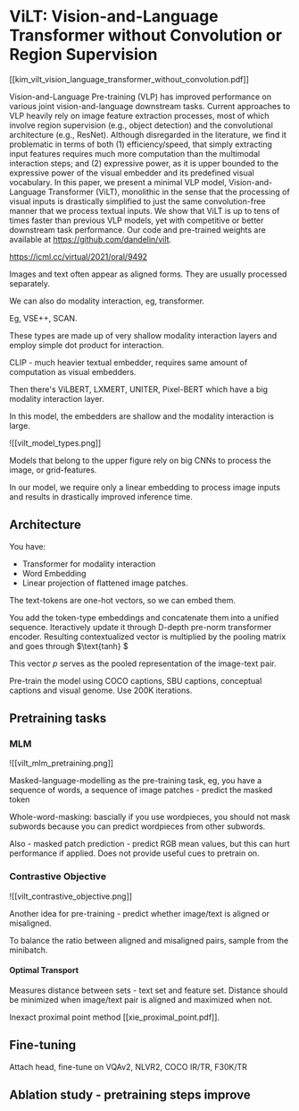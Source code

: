 # ViLT: Vision-and-Language Transformer without Convolution or Region Supervision

[[kim_vilt_vision_language_transformer_without_convolution.pdf]]

Vision-and-Language Pre-training (VLP) has improved performance on various joint vision-and-language downstream tasks. Current approaches to VLP heavily rely on image feature extraction processes, most of which involve region supervision (e.g., object detection) and the convolutional architecture (e.g., ResNet). Although disregarded in the literature, we find it problematic in terms of both (1) efficiency/speed, that simply extracting input features requires much more computation than the multimodal interaction steps; and (2) expressive power, as it is upper bounded to the expressive power of the visual embedder and its predefined visual vocabulary. In this paper, we present a minimal VLP model, Vision-and-Language Transformer (ViLT), monolithic in the sense that the processing of visual inputs is drastically simplified to just the same convolution-free manner that we process textual inputs. We show that ViLT is up to tens of times faster than previous VLP models, yet with competitive or better downstream task performance. Our code and pre-trained weights are available at https://github.com/dandelin/vilt.

https://icml.cc/virtual/2021/oral/9492

Images and text often appear as aligned forms. They are usually processed separately.

We can also do modality interaction, eg, transformer.

Eg, VSE++, SCAN.

These types are made up of very shallow modality interaction layers and employ simple dot product for interaction.

CLIP - much heavier textual embedder, requires same amount of computation as visual embedders.

Then there's ViLBERT, LXMERT, UNITER, Pixel-BERT which have a big modality interaction layer.

In this model, the embedders are shallow and the modality interaction is large.

![[vilt_model_types.png]]

Models that belong to the upper figure rely on big CNNs to process the image, or grid-features.

In our model, we require only a linear embedding to process image inputs and results in drastically improved inference time.

## Architecture

You have:
 - Transformer for modality interaction
 - Word Embedding
 - Linear projection of flattened image patches.


The text-tokens are one-hot vectors, so we can embed them.

You add the token-type embeddings and concatenate them into a unified sequence. Iteractively update it through D-depth pre-norm transformer encoder. Resulting contextualized vector is multiplied by the pooling matrix and goes through $\text{tanh}
$

This vector $p$ serves as the pooled representation of the image-text pair.


Pre-train the model using COCO captions, SBU captions, conceptual captions and visual genome. Use 200K iterations.

## Pretraining tasks

### MLM

![[vilt_mlm_pretraining.png]]

Masked-language-modelling as the pre-training task, eg, you have a sequence of words, a sequence of image patches - predict the masked token

Whole-word-masking: bascially if you use wordpieces, you should not mask subwords because you can predict wordpieces from other subwords.


Also - masked patch prediction - predict RGB mean values, but this can hurt performance if applied. Does not provide useful cues to pretrain on.

### Contrastive Objective

![[vilt_contrastive_objective.png]]

Another idea for pre-training - predict whether image/text is aligned or misaligned.

To balance the ratio between aligned and misaligned pairs, sample from the minibatch.

#### Optimal Transport

Measures distance between sets - text set and feature set. Distance should be minimized when image/text pair is aligned and maximized when not.

Inexact proximal point method [[xie_proximal_point.pdf]].

## Fine-tuning

Attach head, fine-tune on VQAv2, NLVR2, COCO IR/TR, F30K/TR

## Ablation study - pretraining steps improve 
